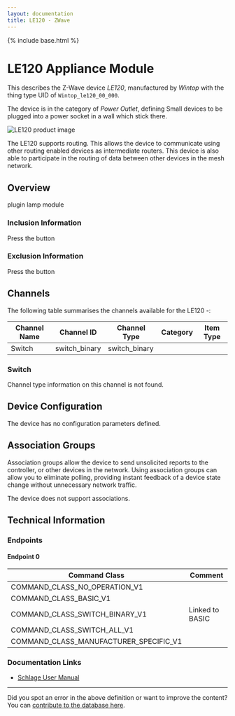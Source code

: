 ```yaml
---
layout: documentation
title: LE120 - ZWave
---
```


{% include base.html %}

# LE120 Appliance Module
This describes the Z-Wave device *LE120*, manufactured by *Wintop* with the thing type UID of ```Wintop_le120_00_000```.

The device is in the category of *Power Outlet*, defining Small devices to be plugged into a power socket in a wall which stick there.

![LE120 product image](https://opensmarthouse.org/assets/zwave/attachments/389/le120.png)


The LE120 supports routing. This allows the device to communicate using other routing enabled devices as intermediate routers.  This device is also able to participate in the routing of data between other devices in the mesh network.

## Overview

plugin lamp module

### Inclusion Information

Press the button

### Exclusion Information

Press the button

## Channels

The following table summarises the channels available for the LE120 -:

| Channel Name | Channel ID | Channel Type | Category | Item Type |
|--------------|------------|--------------|----------|-----------|
| Switch | switch_binary | switch_binary |  |  | 

### Switch
Channel type information on this channel is not found.



## Device Configuration

The device has no configuration parameters defined.

## Association Groups

Association groups allow the device to send unsolicited reports to the controller, or other devices in the network. Using association groups can allow you to eliminate polling, providing instant feedback of a device state change without unnecessary network traffic.

The device does not support associations.
## Technical Information

### Endpoints

#### Endpoint 0

| Command Class | Comment |
|---------------|---------|
| COMMAND_CLASS_NO_OPERATION_V1| |
| COMMAND_CLASS_BASIC_V1| |
| COMMAND_CLASS_SWITCH_BINARY_V1| Linked to BASIC|
| COMMAND_CLASS_SWITCH_ALL_V1| |
| COMMAND_CLASS_MANUFACTURER_SPECIFIC_V1| |

### Documentation Links

* [Schlage User Manual](https://www.opensmarthouse.org/zwavedatabase/389/SchlageManual.pdf)

---

Did you spot an error in the above definition or want to improve the content?
You can [contribute to the database here](https://www.opensmarthouse.org/zwavedatabase/389).
